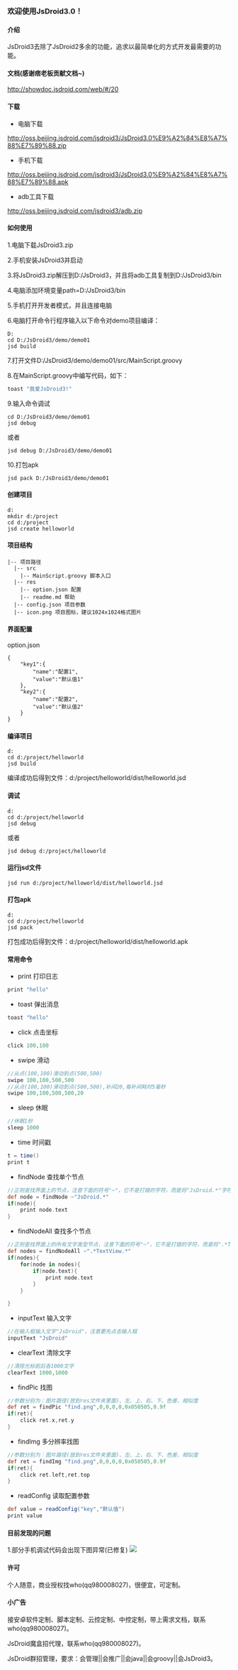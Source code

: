 ### 欢迎使用JsDroid3.0！
#### 介绍
JsDroid3去除了JsDroid2多余的功能，追求以最简单化的方式开发最需要的功能。
#### 文档(感谢痞老板贡献文档~)
http://showdoc.jsdroid.com/web/#/20
#### 下载
- 电脑下载

http://oss.beijing.jsdroid.com/jsdroid3/JsDroid3.0%E9%A2%84%E8%A7%88%E7%89%88.zip

- 手机下载

http://oss.beijing.jsdroid.com/jsdroid3/JsDroid3.0%E9%A2%84%E8%A7%88%E7%89%88.apk

- adb工具下载

http://oss.beijing.jsdroid.com/jsdroid3/adb.zip

#### 如何使用
1.电脑下载JsDroid3.zip

2.手机安装JsDroid3并启动

3.将JsDroid3.zip解压到D:/JsDroid3，并且将adb工具复制到D:/JsDroid3/bin

4.电脑添加环境变量path=D:/JsDroid3/bin

5.手机打开开发者模式，并且连接电脑

6.电脑打开命令行程序输入以下命令对demo项目编译：
```
D:
cd D:/JsDroid3/demo/demo01
jsd build
```

7.打开文件D:/JsDroid3/demo/demo01/src/MainScript.groovy

8.在MainScript.groovy中编写代码，如下：
```groovy
toast "我爱JsDroid3!"
```

9.输入命令调试
```
cd D:/JsDroid3/demo/demo01
jsd debug 
```
或者
```
jsd debug D:/JsDroid3/demo/demo01
```

10.打包apk
```
jsd pack D:/JsDroid3/demo/demo01
```

#### 创建项目
```
d:
mkdir d:/project
cd d:/project
jsd create helloworld

```

#### 项目结构

```
|-- 项目路径
  |-- src
    |-- MainScript.groovy 脚本入口
  |-- res
    |-- option.json 配置
    |-- readme.md 帮助
  |-- config.json 项目参数
  |-- icon.png 项目图标，建议1024x1024格式图片
```

#### 界面配置
option.json
```
{
    "key1":{
        "name":"配置1",
        "value":"默认值1"
    },
    "key2":{
        "name":"配置2",
        "value":"默认值2"
    }
}
```

#### 编译项目
```
d:
cd d:/project/helloworld
jsd build
```
编译成功后得到文件：d:/project/helloworld/dist/helloworld.jsd

#### 调试
```
d:
cd d:/project/helloworld
jsd debug
```
或者
```
jsd debug d:/project/helloworld
```

#### 运行jsd文件
```
jsd run d:/project/helloworld/dist/helloworld.jsd
```
#### 打包apk
```
d:
cd d:/project/helloworld
jsd pack
```
打包成功后得到文件：d:/project/helloworld/dist/helloworld.apk




#### 常用命令

- print 打印日志

```groovy
print "hello"
```

- toast 弹出消息

```groovy
toast "hello"
```

- click 点击坐标

```groovy
click 100,100
```

- swipe 滑动

```groovy
//从点(100,100)滑动到点(500,500)
swipe 100,100,500,500
//从点(100,100)滑动到点(500,500),补间20,每补间耗时5毫秒
swipe 100,100,500,500,20

```

- sleep 休眠

```groovy
//休眠1秒
sleep 1000
```

- time 时间戳

```groovy
t = time()
print t
```

- findNode 查找单个节点

```groovy
//正则查找界面上的节点，注意下面的符号"~"，它不是打错的字符，而是将"JsDroid.*"字符串编程正则表达式
def node = findNode ~"JsDroid.*"
if(node){
    print node.text    
}

```

- findNodeAll 查找多个节点

```groovy
//正则查找界面上的所有文字类型节点，注意下面的符号"~"，它不是打错的字符，而是将".*Text.*"字符串编程正则表达式
def nodes = findNodeAll ~".*TextView.*"
if(nodes){
    for(node in nodes){
        if(node.text){
            print node.text
        }    
    }

}
```

- inputText 输入文字

```groovy
//在输入框输入文字"JsDroid"，注意要先点击输入框
inputText "JsDroid"
```

- clearText 清除文字

```groovy
//清除光标前后各1000文字
clearText 1000,1000
```

- findPic 找图

```groovy
//参数分别为：图片路径(放到res文件夹里面)、左、上、右、下、色差、相似度
def ret = findPic "find.png",0,0,0,0,0x050505,0.9f
if(ret){
    click ret.x,ret.y
}
```

- findImg 多分辨率找图

```groovy
//参数分别为：图片路径(放到res文件夹里面)、左、上、右、下、色差、相似度
def ret = findImg "find.png",0,0,0,0,0x050505,0.9f
if(ret){
    click ret.left,ret.top
}
```

- readConfig 读取配置参数

```groovy
def value = readConfig("key","默认值")
print value
```


#### 目前发现的问题
1.部分手机调试代码会出现下图异常(已修复)
![](err/err1.png)

#### 许可
个人随意，商业授权找who(qq980008027)，很便宜，可定制。

#### 小广告

接安卓软件定制、脚本定制、云控定制、中控定制，带上需求文档，联系who(qq980008027)。

JsDroid魔盒招代理，联系who(qq980008027)。

JsDroid群招管理，要求：会管理||会推广||会java||会groovy||会JsDroid3。
